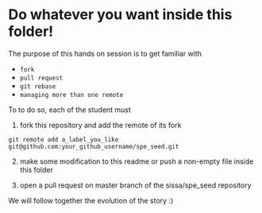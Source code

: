 # Do whatever you want inside this folder!

The purpose of this hands on session is to get familiar with
- `fork`
- `pull request`
- `git rebase`
- `managing more than one remote`

To to do so, each of the student must

1. fork this repository and add the remote of its fork

```
git remote add a_label_you_like git@github.com:your_github_username/spe_seed.git
```

2.  make some modification to this readme or push a non-empty file
inside this folder

3. open a pull request on master branch of the sissa/spe_seed repository

We will follow together the evolution of the story :)